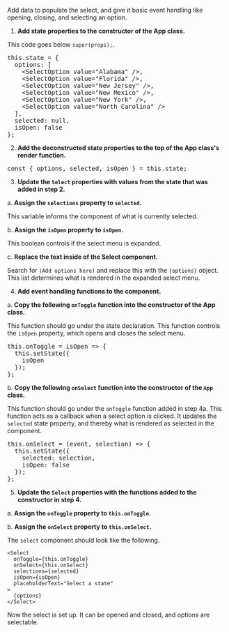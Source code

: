Add data to populate the select, and give it basic event handling like opening, closing, and selecting an option.

1) **Add state properties to the constructor of the App class.** 

This code goes below `super(props);`.

<pre class="file" data-target="clipboard">
this.state = {
  options: [
    &lt;SelectOption value="Alabama" /&gt;,
    &lt;SelectOption value="Florida" /&gt;,
    &lt;SelectOption value="New Jersey" /&gt;,
    &lt;SelectOption value="New Mexico" /&gt;,
    &lt;SelectOption value="New York" /&gt;,
    &lt;SelectOption value="North Carolina" /&gt;
  ],
  selected: null,
  isOpen: false
};
</pre>

2) **Add the deconstructed state properties to the top of the App class's render function.** 

<pre class="file" data-target="clipboard">
const { options, selected, isOpen } = this.state;
</pre>

3) **Update the `Select` properties with values from the state that was added in step 2.** 

a. <strong>Assign the `selections` property to `selected`.</strong> 

This variable informs the component of what is currently selected.

b. <strong>Assign the `isOpen` property to `isOpen`.</strong> 

This boolean controls if the select menu is expanded.

c. <strong>Replace the text inside of the Select component.</strong> 

Search for `(Add options here)` and replace this with the `{options}` object. This list determines what is rendered in the expanded select menu.

4) **Add event handling functions to the component.**

  a. <strong>Copy the following `onToggle` function into the constructor of the App class.</strong>
  
  This function should go under the state declaration. This function controls the `isOpen` property, which opens and closes the select menu.

<pre class="file" data-target="clipboard">
this.onToggle = isOpen => {
  this.setState({
    isOpen
  });
};
</pre>

  b. <strong>Copy the following `onSelect` function into the constructor of the `App` class.</strong> 
  
  This function should go under the `onToggle` function added in step 4a. This function acts as a callback when a select option is clicked. It updates the `selected` state property, and thereby what is rendered as selected in the component.

<pre class="file" data-target="clipboard">
this.onSelect = (event, selection) => {
  this.setState({
    selected: selection,
    isOpen: false
  });
};
</pre>

5) **Update the `Select` properties with the functions added to the constructor in step 4.**

a. <strong>Assign the `onToggle` property to `this.onToggle`.</strong>

b. <strong>Assign the `onSelect` property to `this.onSelect`.</strong>

The `select` component should look like the following.
```
<Select 
  onToggle={this.onToggle} 
  onSelect={this.onSelect} 
  selections={selected} 
  isOpen={isOpen} 
  placeholderText="Select a state"
>
  {options}
</Select>
```

Now the select is set up. It can be opened and closed, and options are selectable.
